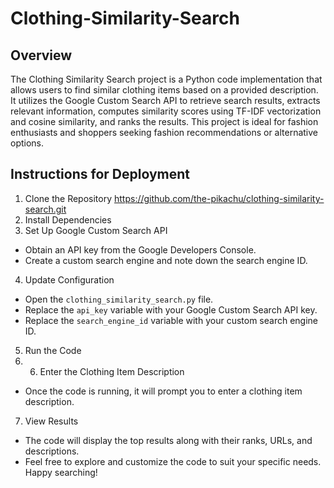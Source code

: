 # Clothing-Similarity-Search

## Overview
The Clothing Similarity Search project is a Python code implementation that allows users to find similar clothing items based on a provided description. It utilizes the Google Custom Search API to retrieve search results, extracts relevant information, computes similarity scores using TF-IDF vectorization and cosine similarity, and ranks the results. This project is ideal for fashion enthusiasts and shoppers seeking fashion recommendations or alternative options.

## Instructions for Deployment

1. Clone the Repository https://github.com/the-pikachu/clothing-similarity-search.git
2. Install Dependencies
3. Set Up Google Custom Search API
- Obtain an API key from the Google Developers Console.
- Create a custom search engine and note down the search engine ID.

4. Update Configuration
- Open the `clothing_similarity_search.py` file.
- Replace the `api_key` variable with your Google Custom Search API key.
- Replace the `search_engine_id` variable with your custom search engine ID.

5. Run the Code
6. 6. Enter the Clothing Item Description
- Once the code is running, it will prompt you to enter a clothing item description.

7. View Results
- The code will display the top results along with their ranks, URLs, and descriptions.
- Feel free to explore and customize the code to suit your specific needs. Happy searching!

